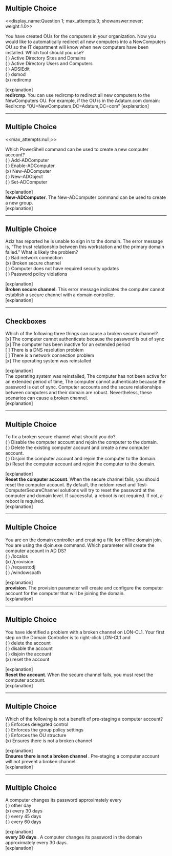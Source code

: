## Multiple Choice

<<display_name:Question 1; max_attempts:3; showanswer:never; weight:1.0>>

You have created OUs for the computers in your organization. Now you would like to automatically redirect all new computers into a NewComputers OU so the IT department will know when new computers have been installed. Which tool should you use?  
( ) Active Directory Sites and Domains	
( ) Active Directory Users and Computers	
( ) ADSIEdit	
( ) dsmod	
(x) redircmp	

[explanation]	
<b>redircmp</b>. You can use redircmp to redirect all new computers to the NewComputers OU. For example, if the OU is in the Adatum.com domain: Redircmp “OU=NewComputers,DC=Adatum,DC=com”	
[explanation]	

---

## Multiple Choice

<<max_attempts:null;>>

Which PowerShell command can be used to create a new computer account?	
( ) Add-ADComputer	
( ) Enable-ADComputer	
(x) New-ADComputer	
( ) New-ADObject	
( ) Set-ADComputer	

[explanation]	
<b>New-ADComputer</b>. The New-ADComputer command can be used to create a new group.	
[explanation]	

---

## Multiple Choice

Aziz has reported he is unable to sign in to the domain. The error message is, “The trust relationship between this workstation and the primary domain failed.” What is likely the problem?		
( ) Bad network connection  
(x) Broken secure channel  
( ) Computer does not have required security updates  
( ) Password policy violations  

[explanation]  
<b>Broken secure channel</b>. This error message indicates the computer cannot establish a secure channel with a domain controller.   
[explanation]  

---

## Checkboxes

Which of the following three things can cause a broken secure channel?   
[x] The computer cannot authenticate because the password is out of sync  
[x] The computer has been inactive for an extended period  
[ ] There is a DNS resolution problem  
[ ] There is a network connection problem  
[x] The operating system was reinstalled  

[explanation]  
The operating system was reinstalled, The computer has not been active for an extended period of time, The computer cannot authenticate because the password is out of sync.  Computer accounts and the secure relationships between computers and their domain are robust. Nevertheless, these scenarios can cause a broken channel.   
[explanation]  

---

## Multiple Choice

To fix a broken secure channel what should you do?  
( ) Disable the computer account and rejoin the computer to the domain.  
( ) Delete the existing computer account and create a new computer account.   
( ) Disjoin the computer account and rejoin the computer to the domain.  
(x) Reset the computer account and rejoin the computer to the domain.   


[explanation]  
<b>Reset the computer account</b>. When the secure channel fails, you should reset the computer account. By default, the netdom reset and Test-ComputerSecureChannel solutions will try to reset the password at the computer and domain level. If successful, a reboot is not required. If not, a reboot is required.  
[explanation]  

---

## Multiple Choice

You are on the domain controller and creating a file for offline domain join. You are using the djoin.exe command. Which parameter will create the computer account in AD DS?  
( ) /localos  
(x) /provision  
( ) /requestodj  
( ) /windowspath  

[explanation]  
<b>provision</b>. The provision parameter will create and configure the computer account for the computer that will be joining the domain.   
[explanation]    

---

## Multiple Choice 

You have identified a problem with a broken channel on LON-CL1. Your first step on the Domain Controller is to right-click LON-CL1 and  
( ) delete the account  
( ) disable the account  
( ) disjoin the account  
(x) reset the account  

[explanation]  
<b>Reset the account</b>. When the secure channel fails, you must reset the computer account.   
[explanation]  

---

## Multiple Choice

Which of the following is not a benefit of pre-staging a computer account?  
( ) Enforces delegated control  
( ) Enforces the group policy settings  
( ) Enforces the OU structure  
(x) Ensures there is not a broken channel  

[explanation]  
<b> Ensures there is not a broken channel </b>. Pre-staging a computer account will not prevent a broken channel.    
[explanation]  

---

## Multiple Choice

A computer changes its password approximately every  
( ) other day  
(x) every 30 days  
( ) every 45 days  
( ) every 60 days  

[explanation]  
<b> every 30 days </b>. A computer changes its password in the domain approximately every 30 days.    
[explanation]  

